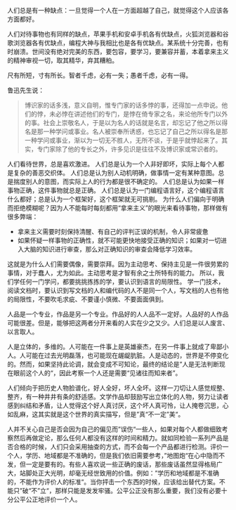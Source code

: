 人们总是有一种缺点：一旦觉得一个人在一方面超越了自己，就觉得这个人应该各方面都好。

人们对待事物也有同样的缺点，苹果手机和安卓手机各有优缺点，火狐浏览器和谷歌浏览器各有优缺点，编程大神与我相比也是各有优缺点。某系统十分完善，也有时崩溃。世间没有绝对完美的东西，要包容，要学习，要兼容并蓄，本着拿来主义的精神审视一切，取其精华，弃其糟粕。

尺有所短，寸有所长。智者千虑，必有一失；愚者千虑，必有一得。

鲁迅先生说：

> 博识家的话多浅，意义自明，惟专门家的话多悖的事，还得加一点申说。他们的悖，未必悖在讲述他们的专门，是悖在倚专家之名，来论他所专门以外的事。社会上崇敬名人，于是以为名人的话就是名言，却忘记了他之所以得名是那一种学问或事业。名人被崇奉所诱惑，也忘记了自己之所以得名是那一种学问或事业，渐以为一切无不胜人，无所不谈，于是乎就悖起来了。其实，专门家除了他的专长之外，许多见识是往往不及博识家或常识者的。

人们看待世界，总是喜欢激进。
人们总是认为一个人非好即坏，实际上每个人都是复杂的善恶交织体。
人们总是认为别人动机明确，做事情一定有某种意图。总是揣度别人的意图，而实际上人的行为都是很不确定的。
人们总是认为如果一样事物正确，这件事物就总是正确。
人们总是认为一门编程语言好，这个编程语言什么都好；总是认为一个框架好，这个框架就无可挑剔。
为什么人们偏向于明确而拒绝模糊呢？因为人不能每时每刻都用“拿来主义”的眼光来看待事物，那样做有很多弊端：

* 拿来主义需要时刻保持清醒、有自己的评判正误的机制，令人非常疲惫
* 如果怀疑一样事物的正确性，就不可能更快地接受正确的知识；如果对一切进入大脑的知识进行审查，那么对正确知识的审查会降低学习效率。

这就是为什么人们需要偶像，需要崇拜。因为主动思考、保持主见是一件很劳累的事情，对于蠢人，尤为如此。主动思考是才智有余之士所特有的能力。
所以，我们学任何一门学问，都要挑挑拣拣的学，要认识到语言的局限性。
学一门技术，阅读文档时，要认识到写文档的人和编代码的人不是同一个人，写文档的人也有他的局限性，不要吹毛求疵、不要谨小慎微、不要面面俱到。

人品是一个专业，作品是另一个专业。作品好的人人品不一定好。人品好的人作品可能很差。但是，能够把这两者分开来看的人实在少之又少。人们总是以人废言、以言取人。

人是立体的，多维的。人可能在一件事上是英雄豪杰，在另一件事上就成了卑鄙小人。人可能在过去光明磊落，也可能现在龌龊肮脏。人是动态的，世界是不停变化的。然而，如果坚持此论调，就会变成不可知论，最终的结论是”人是无法判断现在眼前这个人的“，因此考察一个人还是需要“见诸往而知来者”。

人们倾向于把历史人物脸谱化，好人全好，坏人全坏。这样一刀切让人感觉规整、整齐，有一种井井有条的舒适感。文学作品却鼓励写出立体化的人物，努力让读者感到纠结和矛盾，让人觉得这个好人真讨厌，这个坏人真可怜，让人掩卷沉思，心如乱麻，这其实就是这个世界的真实描写，但是”真“不一定”美“。

人并不关心自己是否会因为自己的偏见而”误伤“一些人，如果对每个人都做细致考察然后再做定论，那么任何人都没有这样的时间和精力。就如同检验一系列产品是否合格的时候，人们只会采用抽查的方式，而不会每一个产品都进行检测。评价一个人，学历、地域都是不准确的，但是我们依旧需要参考，”地图炮“在心中隐而不发，但一定是要有的。有些人喜欢说一些正确的废话，那些废话虽然显得格局广大，站脚处正大光明，却毫无经世致用的价值。例如：”学历和地域都是不准确的，不能作为评价人的标准“。当你抨击一个东西的时候，应该给出替代方案。不能只”破“不”立“，那样只能是发发牢骚。公平公正没有那么重要，我们没有必要十分公平公正地评价一个人。

